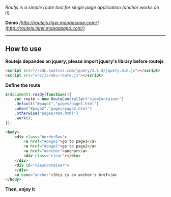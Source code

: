 _Routjs is a simple route tool for single page application (anchor works on it)._

**Demo**
_[http://routejs.tiger.mopaasapp.com/](http://routejs.tiger.mopaasapp.com/)_

***

## How to use
**Routejs depandes on jquery, please import jquery's library before routejs**
```html
<script src="//cdn.bootcss.com/jquery/2.1.4/jquery.min.js"></script>
<script src="src/js/uku-route.js"></script>
```
**Define the route**
```javascript
$(document).ready(function(){
    var route = new RouteController("viewContainer")
    .default("#page1","pages/page1.html")
    .when("#page2","pages/page2.html")
    .otherwise("pages/404.html")
    .work();
});
```
```html
<body>
    <div class="borderBox">
        <a href="#page1">go to page1</a>
        <a href="#page2">go to page2</a>
        <a href="#anchor">anchor</a>
        <div class="clear"></div>
    </div>       
    <div id="viewContainer">  
    </div>
    <a name="anchor">this is an anchor's href</a>
</body>
```
**Then, enjoy it**
